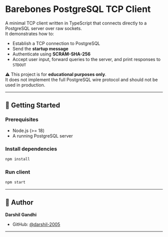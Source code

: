 # Barebones PostgreSQL TCP Client

A minimal TCP client written in TypeScript that connects directly to a PostgreSQL server over raw sockets.  
It demonstrates how to:

- Establish a TCP connection to PostgreSQL  
- Send the **startup message**  
- Authenticate using **SCRAM-SHA-256**  
- Accept user input, forward queries to the server, and print responses to `STDOUT`  

⚠️ This project is for **educational purposes only**.  
It does not implement the full PostgreSQL wire protocol and should not be used in production.

---

## 🚀 Getting Started

### Prerequisites
- Node.js (>= 18)  
- A running PostgreSQL server  

### Install dependencies
```bash
npm install
```
### Run client
```bash
npm start
```

---

## 👤 Author

**Darshil Gandhi**    

- GitHub: [@darshil-2005](https://github.com/darshil-2005)  

---